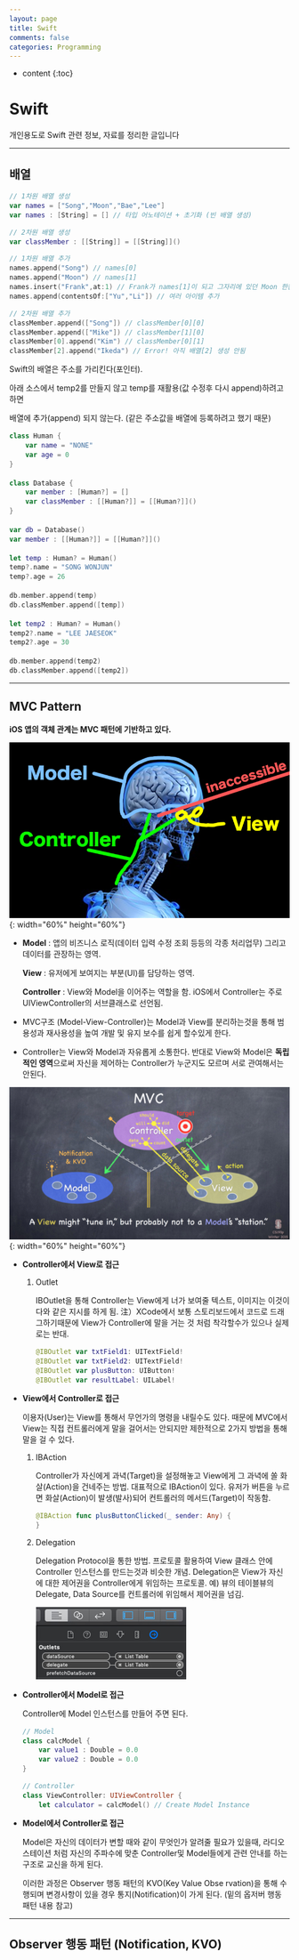 ```yaml
---
layout: page
title: Swift
comments: false
categories: Programming
---
```


* content
{:toc}

# Swift

개인용도로 Swift 관련 정보, 자료를 정리한 글입니다

---

## 배열

````Swift
// 1차원 배열 생성
var names = ["Song","Moon","Bae","Lee"]
var names : [String] = [] // 타입 어노테이션 + 초기화 (빈 배열 생성)
````

````swift
// 2차원 배열 생성
var classMember : [[String]] = [[String]]()
````

````swift
// 1차원 배열 추가
names.append("Song") // names[0]
names.append("Moon") // names[1]
names.insert("Frank",at:1) // Frank가 names[1]이 되고 그자리에 있던 Moon 한칸 뒤 names[2]로
names.append(contentsOf:["Yu","Li"]) // 여러 아이템 추가
````

```swift
// 2차원 배열 추가
classMember.append(["Song"]) // classMember[0][0]
classMember.append(["Mike"]) // classMember[1][0]
classMember[0].append("Kim") // classMember[0][1]
classMember[2].append("Ikeda") // Error! 아직 배열[2] 생성 안됨
```

Swift의 배열은 주소를 가리킨다(포인터).

아래 소스에서 temp2를 만들지 않고 temp를 재활용(값 수정후 다시 append)하려고 하면

배열에 추가(append) 되지 않는다. (같은 주소값을 배열에 등록하려고 했기 때문)

````swift
class Human {
    var name = "NONE"
    var age = 0
}

class Database {
    var member : [Human?] = []
    var classMember : [[Human?]] = [[Human?]]()
}

var db = Database()
var member : [[Human?]] = [[Human?]]()

let temp : Human? = Human()
temp?.name = "SONG WONJUN"
temp?.age = 26

db.member.append(temp)
db.classMember.append([temp])

let temp2 : Human? = Human()
temp2?.name = "LEE JAESEOK"
temp2?.age = 30

db.member.append(temp2)
db.classMember.append([temp2])
````



____

## MVC Pattern 

**iOS 앱의 객체 관계는 MVC 패턴에 기반하고 있다.**

![mvc](https://github.com/songwonjun08/songwonjun08.github.io/blob/master/images/mvc.png?raw=true){: width="60%" height="60%"}

- **Model** : 앱의 비즈니스 로직(데이터 입력 수정 조회 등등의 각종 처리업무) 그리고 데이터를 관장하는 영역.

  **View** : 유저에게 보여지는 부분(UI)를 담당하는 영역.

  **Controller** : View와 Model을 이어주는 역할을 함. iOS에서 Controller는 주로 UIViewController의 서브클래스로 선언됨.

- MVC구조 (Model-View-Controller)는 Model과 View를 분리하는것을 통해 범용성과 재사용성을 높여 개발 및 유지 보수를 쉽게 할수있게 한다.

- Controller는 View와 Model과 자유롭게 소통한다. 반대로 View와 Model은 **독립적인 영역**으로써 자신을 제어하는 Controller가 누군지도 모르며 서로 관여해서는 안된다.

![mvc2](https://github.com/songwonjun08/songwonjun08.github.io/blob/master/images/mvc2.jpg?raw=true){: width="60%" height="60%"}

- **Controller에서 View로 접근**

  1. Outlet

     IBOutlet을 통해 Controller는 View에게 너가 보여줄 텍스트, 이미지는 이것이다와 같은 지시를 하게 됨.
     注）XCode에서 보통 스토리보드에서 코드로 드래그하기때문에 View가 Controller에 말을 거는 것 처럼 착각할수가 있으나 실제로는 반대.

     ```swift
     @IBOutlet var txtField1: UITextField!
     @IBOutlet var txtField2: UITextField!
     @IBOutlet var plusButton: UIButton!
     @IBOutlet var resultLabel: UILabel!
     ```

- **View에서 Controller로 접근**

  이용자(User)는 View를 통해서 무언가의 명령을 내릴수도 있다. 때문에 MVC에서 View는 직접 컨트롤러에게 말을 걸어서는 안되지만 제한적으로 2가지 방법을 통해 말을 걸 수 있다.

  1. IBAction

     Controller가 자신에게 과녁(Target)을 설정해놓고 View에게 그 과녁에 쏠 화살(Action)을 건네주는 방법. 대표적으로 IBAction이 있다. 유저가 버튼을 누르면 화살(Action)이 발생(발사)되어 컨트롤러의 메서드(Target)이 작동함. 

     ```swift
     @IBAction func plusButtonClicked(_ sender: Any) {
     }
     ```

  2. Delegation

     Delegation Protocol을 통한 방법.
     프로토콜 활용하여 View 클래스 안에 Controller 인스턴스를 만드는것과 비슷한 개념.
     Delegation은 View가 자신에 대한 제어권을 Controller에게 위임하는 프로토콜.
     예) 뷰의 테이블뷰의 Delegate, Data Source를 컨트롤러에 위임해서 제어권을 넘김. 

     ![mvc3](https://github.com/songwonjun08/songwonjun08.github.io/blob/master/images/mvc3.jpg?raw=true)

- **Controller에서 Model로 접근**

  Controller에 Model 인스턴스를 만들어 주면 된다.  

  ````Swift
  // Model
  class calcModel {
      var value1 : Double = 0.0
      var value2 : Double = 0.0
  }
  ````

  ````swift
  // Controller
  class ViewController: UIViewController {
      let calculator = calcModel() // Create Model Instance
  ````

- **Model에서 Controller로 접근**

  Model은 자신의 데이터가 변할 때와 같이 무엇인가 알려줄 필요가 있을때, 라디오 스테이션 처럼 자신의 주파수에 맞춘 Controller및 Model들에게 관련 안내를 하는 구조로 교신을 하게 된다.  

  이러한 과정은 Observer 행동 패턴의 KVO(Key Value Obse rvation)을 통해 수행되며 변경사항이 있을 경우 통지(Notification)이 가게 된다. (밑의 옵저버 행동 패턴 내용 참고)

----

## Observer 행동 패턴 (Notification, KVO)